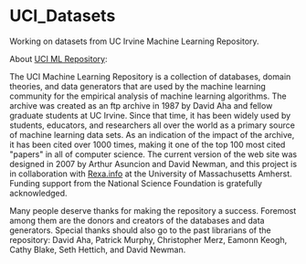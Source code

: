 # UCI_Datasets
Working on datasets from UC Irvine Machine Learning Repository.


About [UCI ML Repository](https://archive.ics.uci.edu/ml/index.php):

The UCI Machine Learning Repository is a collection of databases, domain theories, and data generators that are used by the machine learning community for the empirical analysis of machine learning algorithms. The archive was created as an ftp archive in 1987 by David Aha and fellow graduate students at UC Irvine. Since that time, it has been widely used by students, educators, and researchers all over the world as a primary source of machine learning data sets. As an indication of the impact of the archive, it has been cited over 1000 times, making it one of the top 100 most cited "papers" in all of computer science. The current version of the web site was designed in 2007 by Arthur Asuncion and David Newman, and this project is in collaboration with [Rexa.info](http://rexa.info/) at the University of Massachusetts Amherst. Funding support from the National Science Foundation is gratefully acknowledged.

Many people deserve thanks for making the repository a success. Foremost among them are the donors and creators of the databases and data generators. Special thanks should also go to the past librarians of the repository: David Aha, Patrick Murphy, Christopher Merz, Eamonn Keogh, Cathy Blake, Seth Hettich, and David Newman.
